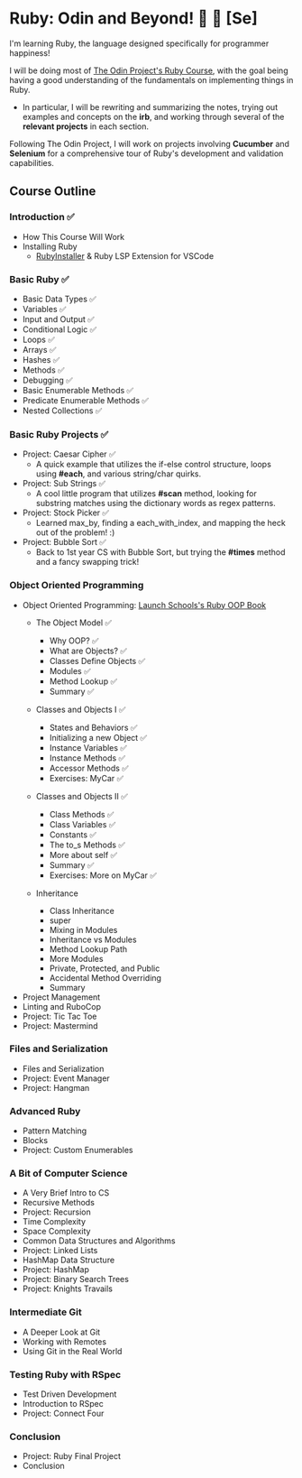 # Ruby: Odin and Beyond! 💎 🥒 \[**Se**\]
I'm learning Ruby, the language designed specifically for programmer happiness! 

I will be doing most of [The Odin Project's Ruby Course](https://www.theodinproject.com/paths/full-stack-ruby-on-rails/courses/ruby), with the goal being having a good understanding of the fundamentals on implementing things in Ruby. 
- In particular, I will be rewriting and summarizing the notes, trying out examples and concepts on the **irb**, and working through several of the **relevant projects** in each section.

Following The Odin Project, I will work on projects involving **Cucumber** and **Selenium** for a comprehensive tour of Ruby's development and validation capabilities.

## Course Outline
### Introduction ✅
- How This Course Will Work 
- Installing Ruby
  - [RubyInstaller](https://rubyinstaller.org/) & Ruby LSP Extension for VSCode   

### Basic Ruby ✅
- Basic Data Types ✅
- Variables ✅
- Input and Output ✅
- Conditional Logic ✅
- Loops ✅
- Arrays ✅
- Hashes ✅
- Methods ✅
- Debugging ✅
- Basic Enumerable Methods ✅
- Predicate Enumerable Methods ✅
- Nested Collections ✅

### Basic Ruby Projects ✅
- Project: Caesar Cipher ✅
  - A quick example that utilizes the if-else control structure, loops using **#each**, and various string/char quirks.
- Project: Sub Strings ✅
  - A cool little program that utilizes **#scan** method, looking for substring matches using the dictionary words as regex patterns.
- Project: Stock Picker ✅
  - Learned max_by, finding a each_with_index, and mapping the heck out of the problem! :)
- Project: Bubble Sort ✅
  - Back to 1st year CS with Bubble Sort, but trying the **#times** method and a fancy swapping trick!

### Object Oriented Programming
- Object Oriented Programming: [Launch Schools's Ruby OOP Book](https://launchschool.com/books/oo_ruby/read/introduction)
  - The Object Model ✅
    - Why OOP? ✅
    - What are Objects? ✅
    - Classes Define Objects ✅
    - Modules ✅
    - Method Lookup ✅
    - Summary ✅
  - Classes and Objects I ✅
    - States and Behaviors ✅
    - Initializing a new Object ✅
    - Instance Variables ✅
    - Instance Methods ✅
    - Accessor Methods ✅
    - Exercises: MyCar ✅
  - Classes and Objects II ✅
    - Class Methods ✅
    - Class Variables ✅
    - Constants  ✅
    - The to_s Methods ✅
    - More about self ✅
    - Summary  ✅
    - Exercises: More on MyCar ✅

  - Inheritance
    - Class Inheritance
    - super
    - Mixing in Modules
    - Inheritance vs Modules
    - Method Lookup Path
    - More Modules
    - Private, Protected, and Public
    - Accidental Method Overriding
    - Summary
- Project Management
- Linting and RuboCop
- Project: Tic Tac Toe
- Project: Mastermind

### Files and Serialization
- Files and Serialization
- Project: Event Manager
- Project: Hangman

### Advanced Ruby
- Pattern Matching
- Blocks
- Project: Custom Enumerables

### A Bit of Computer Science
- A Very Brief Intro to CS
- Recursive Methods
- Project: Recursion
- Time Complexity
- Space Complexity
- Common Data Structures and Algorithms
- Project: Linked Lists
- HashMap Data Structure
- Project: HashMap
- Project: Binary Search Trees
- Project: Knights Travails

### Intermediate Git
- A Deeper Look at Git
- Working with Remotes
- Using Git in the Real World

### Testing Ruby with RSpec
- Test Driven Development
- Introduction to RSpec
- Project: Connect Four

### Conclusion
- Project: Ruby Final Project
- Conclusion
